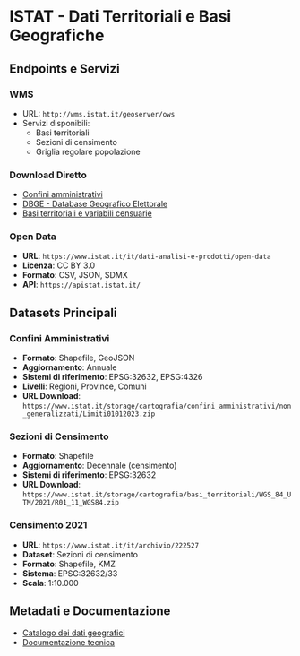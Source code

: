 # ISTAT - Dati Territoriali e Basi Geografiche

## Endpoints e Servizi

### WMS
- URL: `http://wms.istat.it/geoserver/ows`
- Servizi disponibili:
  - Basi territoriali
  - Sezioni di censimento
  - Griglia regolare popolazione

### Download Diretto
- [Confini amministrativi](https://www.istat.it/storage/cartografia/confini_amministrativi/)
- [DBGE - Database Geografico Elettorale](https://www.istat.it/it/archivio/234878)
- [Basi territoriali e variabili censuarie](https://www.istat.it/it/archivio/104317)

### Open Data
- **URL**: `https://www.istat.it/it/dati-analisi-e-prodotti/open-data`
- **Licenza**: CC BY 3.0
- **Formato**: CSV, JSON, SDMX
- **API**: `https://apistat.istat.it/`

## Datasets Principali

### Confini Amministrativi
- **Formato**: Shapefile, GeoJSON
- **Aggiornamento**: Annuale
- **Sistemi di riferimento**: EPSG:32632, EPSG:4326
- **Livelli**: Regioni, Province, Comuni
- **URL Download**: `https://www.istat.it/storage/cartografia/confini_amministrativi/non_generalizzati/Limiti01012023.zip`

### Sezioni di Censimento
- **Formato**: Shapefile
- **Aggiornamento**: Decennale (censimento)
- **Sistemi di riferimento**: EPSG:32632
- **URL Download**: `https://www.istat.it/storage/cartografia/basi_territoriali/WGS_84_UTM/2021/R01_11_WGS84.zip`

### Censimento 2021
- **URL**: `https://www.istat.it/it/archivio/222527`
- **Dataset**: Sezioni di censimento
- **Formato**: Shapefile, KMZ
- **Sistema**: EPSG:32632/33
- **Scala**: 1:10.000

## Metadati e Documentazione
- [Catalogo dei dati geografici](https://www.istat.it/it/archivio/104317)
- [Documentazione tecnica](https://www.istat.it/it/files//2018/10/Descrizione-dati-geografici.pdf)
